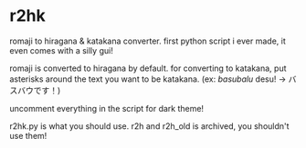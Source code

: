 # r2hk
romaji to hiragana & katakana converter. first python script i ever made, it even comes with a silly gui!

romaji is converted to hiragana by default. for converting to katakana, put asterisks around the text you want to be katakana. (ex: *basubalu* desu! -> バスバウです！)

uncomment everything in the script for dark theme!

r2hk.py is what you should use. r2h and r2h_old is archived, you shouldn't use them!
